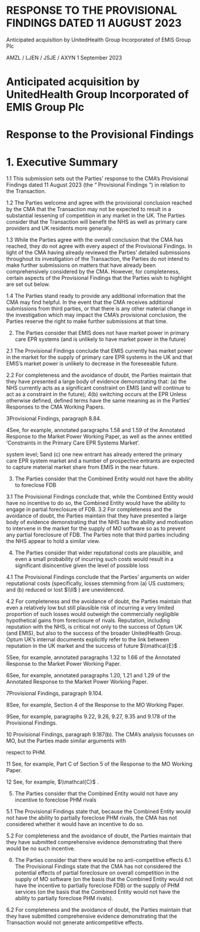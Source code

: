 # RESPONSE TO THE PROVISIONAL FINDINGS DATED 11 AUGUST 2023

Anticipated acquisition by UnitedHealth Group Incorporated of EMIS Group Plc

AMZL / LJEN / JSJE / AXYN 1 September 2023

# Anticipated acquisition by UnitedHealth Group Incorporated of EMIS Group Plc

# Response to the Provisional Findings

# 1\. Executive Summary

1.1 This submission sets out the Parties’ response to the CMA’s Provisional Findings dated 11 August 2023 (the “ Provisional Findings ”) in relation to the Transaction.

1.2 The Parties welcome and agree with the provisional conclusion reached by the CMA that the Transaction may not be expected to result in a substantial lessening of competition in any market in the UK. The Parties consider that the Transaction will benefit the NHS as well as primary care providers and UK residents more generally.

1.3 While the Parties agree with the overall conclusion that the CMA has reached, they do not agree with every aspect of the Provisional Findings. In light of the CMA having already reviewed the Parties’ detailed submissions throughout its investigation of the Transaction, the Parties do not intend to make further submissions on matters that have already been comprehensively considered by the CMA. However, for completeness, certain aspects of the Provisional Findings that the Parties wish to highlight are set out below.

1.4 The Parties stand ready to provide any additional information that the CMA may find helpful. In the event that the CMA receives additional submissions from third parties, or that there is any other material change in the investigation which may impact the CMA’s provisional conclusion, the Parties reserve the right to make further submissions at that time.

2. The Parties consider that EMIS does not have market power in primary care EPR systems (and is unlikely to have market power in the future)

2.1 The Provisional Findings conclude that EMIS currently has market power in the market for the supply of primary care EPR systems in the UK and that EMIS’s market power is unlikely to decrease in the foreseeable future.

2.2 For completeness and the avoidance of doubt, the Parties maintain that they have presented a large body of evidence demonstrating that: (a) the NHS currently acts as a significant constraint on EMIS (and will continue to act as a constraint in the future); 4(b) switching occurs at the EPR Unless otherwise defined, defined terms have the same meaning as in the Parties’ Responses to the CMA Working Papers.

3Provisional Findings, paragraph 8.84.

4See, for example, annotated paragraphs 1.58 and 1.59 of the Annotated Response to the Market Power Working Paper, as well as the annex entitled ‘Constraints in the Primary Care EPR Systems Market’.

system level; 5and (c) one new entrant has already entered the primary care EPR system market and a number of prospective entrants are expected to capture material market share from EMIS in the near future.

3. The Parties consider that the Combined Entity would not have the ability to foreclose FDB

3.1 The Provisional Findings conclude that, while the Combined Entity would have no incentive to do so, the Combined Entity would have the ability to engage in partial foreclosure of FDB. 3.2 For completeness and the avoidance of doubt, the Parties maintain that they have presented a large body of evidence demonstrating that the NHS has the ability and motivation to intervene in the market for the supply of MO software so as to prevent any partial foreclosure of FDB. The Parties note that third parties including the NHS appear to hold a similar view.

4. The Parties consider that wider reputational costs are plausible, and even a small probability of incurring such costs would result in a significant disincentive given the level of possible loss

4.1 The Provisional Findings conclude that the Parties’ arguments on wider reputational costs (specifically, losses stemming from (a) US customers; and (b) reduced or lost $\\ll$ ) are unevidenced.

4.2 For completeness and the avoidance of doubt, the Parties maintain that even a relatively low but still plausible risk of incurring a very limited proportion of such losses would outweigh the commercially negligible hypothetical gains from foreclosure of rivals. Reputation, including reputation with the NHS, is critical not only to the success of Optum UK (and EMIS), but also to the success of the broader UnitedHealth Group. Optum UK’s internal documents explicitly refer to the link between reputation in the UK market and the success of future $\\mathcal{E}$ .

5See, for example, annotated paragraphs 1.32 to 1.66 of the Annotated Response to the Market Power Working Paper.

6See, for example, annotated paragraphs 1.20, 1.21 and 1.29 of the Annotated Response to the Market Power Working Paper.

7Provisional Findings, paragraph 9.104.

8See, for example, Section 4 of the Response to the MO Working Paper.

9See, for example, paragraphs 9.22, 9.26, 9.27, 9.35 and 9.178 of the Provisional Findings.

10 Provisional Findings, paragraph 9.187(b). The CMA’s analysis focusses on MO, but the Parties made similar arguments with

respect to PHM.

11 See, for example, Part C of Section 5 of the Response to the MO Working Paper.

12 See, for example, $\\mathcal{C}$ .

5. The Parties consider that the Combined Entity would not have any incentive to foreclose PHM rivals

5.1 The Provisional Findings state that, because the Combined Entity would not have the ability to partially foreclose PHM rivals, the CMA has not considered whether it would have an incentive to do so.

5.2 For completeness and the avoidance of doubt, the Parties maintain that they have submitted comprehensive evidence demonstrating that there would be no such incentive.

6. The Parties consider that there would be no anti-competitive effects 6.1 The Provisional Findings state that the CMA has not considered the potential effects of partial foreclosure on overall competition in the supply of MO software (on the basis that the Combined Entity would not have the incentive to partially foreclose FDB) or the supply of PHM services (on the basis that the Combined Entity would not have the ability to partially foreclose PHM rivals).

6.2 For completeness and the avoidance of doubt, the Parties maintain that they have submitted comprehensive evidence demonstrating that the Transaction would not generate anticompetitive effects.